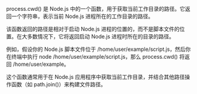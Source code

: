 process.cwd() 是 Node.js 中的一个函数，用于获取当前工作目录的路径。它返回一个字符串，表示当前 Node.js 进程所在的工作目录的路径。

该函数返回的路径是相对于启动 Node.js 进程的位置的，而不是脚本文件的位置。在大多数情况下，它将返回启动 Node.js 进程时所在的目录的路径。

例如，假设你的 Node.js 脚本文件位于 /home/user/example/script.js，然后你在终端中执行 node /home/user/example/script.js，那么 process.cwd() 将返回 /home/user/example。

这个函数通常用于在 Node.js 应用程序中获取当前工作目录，并结合其他路径操作函数（如 path.join()）来构建文件路径。